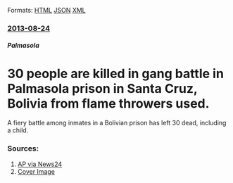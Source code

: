 
Formats: [HTML](/news/2013/08/24/30-people-are-killed-in-gang-battle-in-palmasola-prison-in-santa-cruz-bolivia-from-flame-throwers-used.html)  [JSON](/news/2013/08/24/30-people-are-killed-in-gang-battle-in-palmasola-prison-in-santa-cruz-bolivia-from-flame-throwers-used.json)  [XML](/news/2013/08/24/30-people-are-killed-in-gang-battle-in-palmasola-prison-in-santa-cruz-bolivia-from-flame-throwers-used.xml)  

### [2013-08-24](/news/2013/08/24/index.md)

##### Palmasola
# 30 people are killed in gang battle in Palmasola prison in Santa Cruz, Bolivia from flame throwers used. 

A fiery battle among inmates in a Bolivian prison has left 30 dead, including a child.


### Sources:

1. [AP via News24](http://www.news24.com/news24/World/News/30-dead-in-Bolivia-prision-riot-20130824)
1. [Cover Image](http://cdn.24.co.za/files/Cms/General/d/2455/099aff5013e94ea08ad7fcbcaeb1d4da.jpg)
